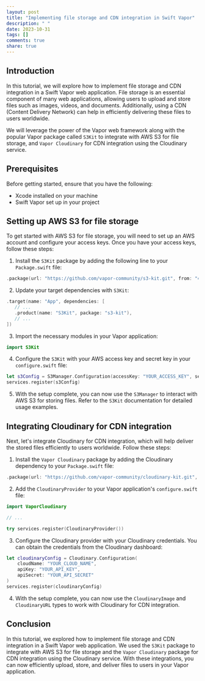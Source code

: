 ```yaml
---
layout: post
title: "Implementing file storage and CDN integration in Swift Vapor"
description: " "
date: 2023-10-31
tags: []
comments: true
share: true
---
```


## Introduction

In this tutorial, we will explore how to implement file storage and CDN integration in a Swift Vapor web application. File storage is an essential component of many web applications, allowing users to upload and store files such as images, videos, and documents. Additionally, using a CDN (Content Delivery Network) can help in efficiently delivering these files to users worldwide.

We will leverage the power of the Vapor web framework along with the popular Vapor package called `S3Kit` to integrate with AWS S3 for file storage, and `Vapor Cloudinary` for CDN integration using the Cloudinary service.

## Prerequisites

Before getting started, ensure that you have the following:

- Xcode installed on your machine
- Swift Vapor set up in your project

## Setting up AWS S3 for file storage

To get started with AWS S3 for file storage, you will need to set up an AWS account and configure your access keys. Once you have your access keys, follow these steps:

1. Install the `S3Kit` package by adding the following line to your `Package.swift` file:

```swift
.package(url: "https://github.com/vapor-community/s3-kit.git", from: "4.1.0")
```

2. Update your target dependencies with `S3Kit`:

```swift
.target(name: "App", dependencies: [
   // ...
   .product(name: "S3Kit", package: "s3-kit"),
   // ...
])
```

3. Import the necessary modules in your Vapor application:

```swift
import S3Kit
```

4. Configure the `S3Kit` with your AWS access key and secret key in your `configure.swift` file:

```swift
let s3Config = S3Manager.Configuration(accessKey: "YOUR_ACCESS_KEY", secretKey: "YOUR_SECRET_KEY", region: .useast1)
services.register(s3Config)
```

5. With the setup complete, you can now use the `S3Manager` to interact with AWS S3 for storing files. Refer to the `S3Kit` documentation for detailed usage examples.

## Integrating Cloudinary for CDN integration

Next, let's integrate Cloudinary for CDN integration, which will help deliver the stored files efficiently to users worldwide. Follow these steps:

1. Install the `Vapor Cloudinary` package by adding the Cloudinary dependency to your `Package.swift` file:

```swift
.package(url: "https://github.com/vapor-community/cloudinary-kit.git", from: "1.1.0")
```

2. Add the `CloudinaryProvider` to your Vapor application's `configure.swift` file:

```swift
import VaporCloudinary

// ...

try services.register(CloudinaryProvider())
```

3. Configure the Cloudinary provider with your Cloudinary credentials. You can obtain the credentials from the Cloudinary dashboard:

```swift
let cloudinaryConfig = Cloudinary.Configuration(
    cloudName: "YOUR_CLOUD_NAME",
    apiKey: "YOUR_API_KEY",
    apiSecret: "YOUR_API_SECRET"
)
services.register(cloudinaryConfig)
```

4. With the setup complete, you can now use the `CloudinaryImage` and `CloudinaryURL` types to work with Cloudinary for CDN integration.

## Conclusion

In this tutorial, we explored how to implement file storage and CDN integration in a Swift Vapor web application. We used the `S3Kit` package to integrate with AWS S3 for file storage and the `Vapor Cloudinary` package for CDN integration using the Cloudinary service. With these integrations, you can now efficiently upload, store, and deliver files to users in your Vapor application.
